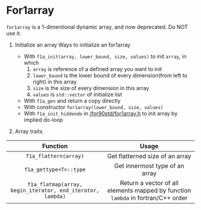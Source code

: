 # For1array
`for1array` is a 1-dimentional dynamic array, and now deprecated. Do NOT use it.

1. Initialize an array
    Ways to initialize an for1array
    - With `f1a_init(array, lower_bound, size, values)` to init `array`, in which
        1. `array` is reference of a defined array you want to init
        2. `lower_bound` is the lower bound of every dimension(from left to right) in this array
        3. `size` is the size of every dimension in this array
        4. `values` is `std::vector` of initialize list
    - With `f1a_gen` and return a copy directly
    - With constructor `for1array(lower_bound, size, values)`
    - With `f1a_init_hiddendo` in [/for90std/for1array.h](/for90std/for1array.h) to init array by implied do-loop

2. Array traits

|Function|Usage|
|:-:|:-:|
|`f1a_flattern(array)`|Get flatterned size of an array|
|`f1a_gettype<T>::type`|Get innermost type of an array|
|`f1a_flatmap(array, begin_iterator, end_iterator, lambda)`|Return a vector of all elements mapped by function `lambda` in fortran/C++ order|